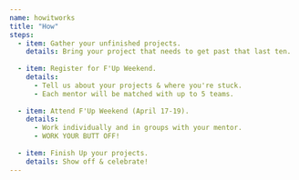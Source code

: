 ```yaml
---
name: howitworks
title: "How"
steps:
  - item: Gather your unfinished projects.
    details: Bring your project that needs to get past that last ten.
  
  - item: Register for F'Up Weekend.
    details:
      - Tell us about your projects & where you're stuck.
      - Each mentor will be matched with up to 5 teams.
  
  - item: Attend F'Up Weekend (April 17-19).
    details:
      - Work individually and in groups with your mentor.
      - WORK YOUR BUTT OFF!
  
  - item: Finish Up your projects.
    details: Show off & celebrate!
---
```


